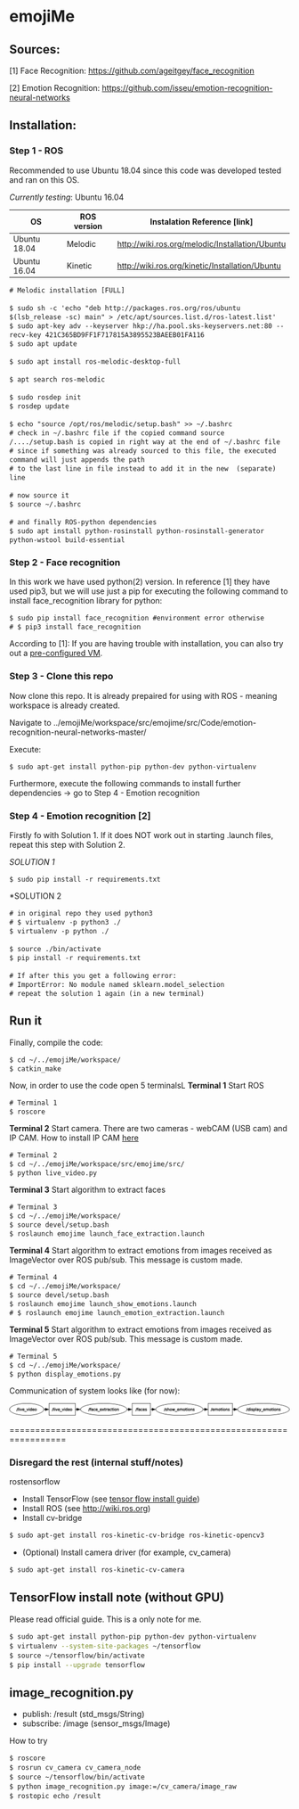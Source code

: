 # emojiMe

## Sources:

[1] Face Recognition:
https://github.com/ageitgey/face_recognition

[2] Emotion Recognition:
https://github.com/isseu/emotion-recognition-neural-networks

## Installation:

### Step 1 - ROS
Recommended to use Ubuntu 18.04 since this code was developed tested and ran on this OS.

_Currently testing_: Ubuntu 16.04

|         OS       |  ROS version  | Instalation Reference [link] |
|------------------|---------------|------------------------------|
|   Ubuntu 18.04   |    Melodic    |http://wiki.ros.org/melodic/Installation/Ubuntu|
|   Ubuntu 16.04   |    Kinetic    |http://wiki.ros.org/kinetic/Installation/Ubuntu|

```
# Melodic installation [FULL]

$ sudo sh -c 'echo "deb http://packages.ros.org/ros/ubuntu $(lsb_release -sc) main" > /etc/apt/sources.list.d/ros-latest.list'
$ sudo apt-key adv --keyserver hkp://ha.pool.sks-keyservers.net:80 --recv-key 421C365BD9FF1F717815A3895523BAEEB01FA116
$ sudo apt update

$ sudo apt install ros-melodic-desktop-full

$ apt search ros-melodic

$ sudo rosdep init
$ rosdep update

$ echo "source /opt/ros/melodic/setup.bash" >> ~/.bashrc
# check in ~/.bashrc file if the copied command source /..../setup.bash is copied in right way at the end of ~/.bashrc file
# since if something was already sourced to this file, the executed command will just appends the path
# to the last line in file instead to add it in the new  (separate) line

# now source it
$ source ~/.bashrc

# and finally ROS-python dependencies
$ sudo apt install python-rosinstall python-rosinstall-generator python-wstool build-essential
```
### Step 2 - Face recognition
In this work we have used python(2) version. In reference [1] they have used pip3, but we will use just a pip for executing the following command to install face_recognition library for python:

```
$ sudo pip install face_recognition #environment error otherwise
# $ pip3 install face_recognition
```
According to [1]: If you are having trouble with installation, you can also try out a [pre-configured VM](https://medium.com/@ageitgey/try-deep-learning-in-python-now-with-a-fully-pre-configured-vm-1d97d4c3e9b).

### Step 3 - Clone this repo
Now clone this repo. It is already prepaired for using with ROS - meaning workspace is already created.

Navigate to ../emojiMe/workspace/src/emojime/src/Code/emotion-recognition-neural-networks-master/

Execute:
```
$ sudo apt-get install python-pip python-dev python-virtualenv
```

Furthermore, execute the following commands to install further dependencies -> go to Step 4 - Emotion recognition

### Step 4 - Emotion recognition [2]
Firstly fo with Solution 1. If it does NOT work out in starting .launch files, repeat this step with Solution 2.

*SOLUTION 1*
```
$ sudo pip install -r requirements.txt
```
*SOLUTION 2
```
# in original repo they used python3
# $ virtualenv -p python3 ./
$ virtualenv -p python ./

$ source ./bin/activate
$ pip install -r requirements.txt

# If after this you get a following error:
# ImportError: No module named sklearn.model_selection
# repeat the solution 1 again (in a new terminal)
```
## Run it
Finally, compile the code:
```
$ cd ~/../emojiMe/workspace/
$ catkin_make
```

Now, in order to use the code open 5 terminalsL
**Terminal 1**
Start ROS
```
# Terminal 1
$ roscore
```
**Terminal 2**
Start camera. There are two cameras - webCAM (USB cam) and IP CAM.
How to install IP CAM [here](https://thecodacus.com/ip-webcam-opencv-wireless-camera/)
```
# Terminal 2
$ cd ~/../emojiMe/workspace/src/emojime/src/
$ python live_video.py
```
**Terminal 3**
Start algorithm to extract faces
```
# Terminal 3
$ cd ~/../emojiMe/workspace/
$ source devel/setup.bash
$ roslaunch emojime launch_face_extraction.launch
```
**Terminal 4**
Start algorithm to extract emotions from images received as ImageVector over ROS pub/sub. This message is custom made.
```
# Terminal 4
$ cd ~/../emojiMe/workspace/
$ source devel/setup.bash
$ roslaunch emojime launch_show_emotions.launch 
# $ roslaunch emojime launch_emotion_extraction.launch
```
**Terminal 5**
Start algorithm to extract emotions from images received as ImageVector over ROS pub/sub. This message is custom made.
```
# Terminal 5
$ cd ~/../emojiMe/workspace/
$ python display_emotions.py
```

Communication of system looks like (for now):

![alt text](/emojiME_ROS_msgs.jpeg)

=================================================================

### Disregard the rest (internal stuff/notes)

rostensorflow

- Install TensorFlow (see [tensor flow install guide](https://www.tensorflow.org/install/install_linux))
- Install ROS (see http://wiki.ros.org)
- Install cv-bridge

```bash
$ sudo apt-get install ros-kinetic-cv-bridge ros-kinetic-opencv3
```

- (Optional) Install camera driver (for example, cv_camera)

```bash
$ sudo apt-get install ros-kinetic-cv-camera
```

TensorFlow install note (without GPU)
-------------------------------------------
Please read official guide. This is a only note for me.

```bash
$ sudo apt-get install python-pip python-dev python-virtualenv
$ virtualenv --system-site-packages ~/tensorflow
$ source ~/tensorflow/bin/activate
$ pip install --upgrade tensorflow
```

image_recognition.py
--------------------------------

* publish: /result (std_msgs/String)
* subscribe: /image (sensor_msgs/Image)

How to try

```bash
$ roscore
$ rosrun cv_camera cv_camera_node
$ source ~/tensorflow/bin/activate
$ python image_recognition.py image:=/cv_camera/image_raw
$ rostopic echo /result
```
